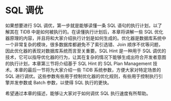 # SQL 调优

如果想要进行 SQL 调优，第一步就是能够读懂一条 SQL 语句的执行计划，以了解其在 TiDB 中是如何被执行的。在读懂执行计划后，本章将讲解一些 SQL 优化器原理的内容，并且将和大家介绍执行计划是如何生成的。优化器是数据库系统中一个非常复杂的模块，很多数据库都避免不了索引选错、Join 顺序不优等问题，因此优化器的表现对数据库系统而言至关重要。SQL Hint 是一种用于 SQL 调优的技术，它可以指导优化器的行为，让其在复杂的情况下能够生成出符合开发者意图的执行计划，本章第三节将介绍基于 SQL Hint 的 SQL Plan Management 技术。本章的最后一节将为大家介绍一些 TiDB 系统参数，方便大家对特定场景的 SQL 进行调优。这些参数有些用于控制优化器的优化规则，有些用于控制执行引擎并发参数或 Batch 参数，以使得 SQL 执行的更快。

希望通过本章的描述，能够让大家对于如何调优 SQL 执行速度有所帮助。
